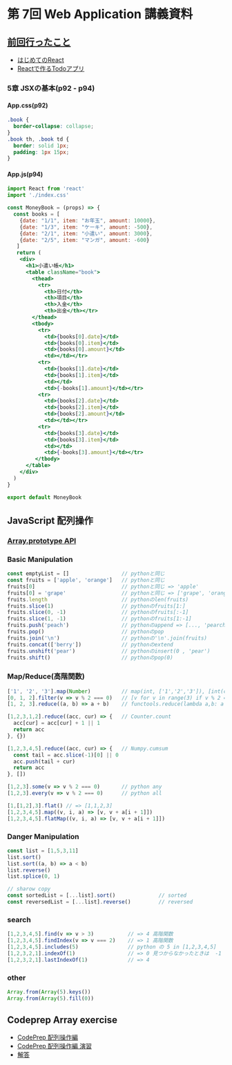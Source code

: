 # 第 7回 Web Application 講義資料

## [前回行ったこと](./lecture201210.md)

- [はじめてのReact](https://codeprep.jp/books/104)
- [Reactで作るTodoアプリ](https://codeprep.jp/books/116)

### 5章 JSXの基本(p92 - p94)

#### App.css(p92)

```css
.book {
  border-collapse: collapse;
}
.book th, .book td {
  border: solid 1px;
  padding: 1px 15px;
}
```

#### App.js(p94)

```jsx
import React from 'react' 
import './index.css'

const MoneyBook = (props) => {
  const books = [
    {date: "1/1", item: "お年玉", amount: 10000},
    {date: "1/3", item: "ケーキ", amount: -500},
    {date: "2/1", item: "小遣い", amount: 3000},
    {date: "2/5", item: "マンガ", amount: -600}
   ]
   return (
    <div>
      <h1>小遣い帳</h1>
      <table className="book">
        <thead>
          <tr>
            <th>日付</th>
            <th>項目</th>
            <th>入金</th>
            <th>出金</th></tr>
        </thead>
        <tbody>
          <tr>
            <td>{books[0].date}</td>
            <td>{books[0].item}</td>
            <td>{books[0].amount}</td>
            <td></td></tr>
          <tr>
            <td>{books[1].date}</td>
            <td>{books[1].item}</td>
            <td></td>
            <td>{-books[1].amount}</td></tr>
          <tr>
            <td>{books[2].date}</td>
            <td>{books[2].item}</td>
            <td>{books[2].amount}</td>
            <td></td></tr>
          <tr>
            <td>{books[3].date}</td>
            <td>{books[3].item}</td>
            <td></td>
            <td>{-books[3].amount}</td></tr>
         </tbody>
      </table>
    </div>
  )
}

export default MoneyBook
```

## JavaScript 配列操作

### [Array.prototype API](https://developer.mozilla.org/ja/docs/Web/JavaScript/Reference/Global_Objects/Array)

### Basic Manipulation

```js
const emptyList = []                 // pythonと同じ
const fruits = ['apple', 'orange']   // pythonと同じ
fruits[0]                            // pythonと同じ => 'apple'
fruits[0] = 'grape'                  // pythonと同じ => ['grape', 'orange]
fruits.length                        // pythonのlen(fruits)
fruits.slice(1)                      // pythonのfruits[1:]
fruits.slice(0, -1)                  // pythonのfruits[:-1]
fruits.slice(1, -1)                  // pythonのfruits[1:-1]
fruits.push('peach')                 // pythonのappend => [..., 'pearch']
fruits.pop()                         // pythonのpop
fruits.join('\n')                    // pythonの'\n'.join(fruits)
fruits.concat(['berry'])             // pythonのextend
fruits.unshift('pear')               // pythonのinsert(0 , 'pear') 
fruits.shift()                       // pythonのpop(0)
```

### Map/Reduce(高階関数)

```js
['1', '2', '3'].map(Number)          // map(int, ['1','2','3']), [int(c) for c in '123']
[0, 1, 2].filter(v => v % 2 === 0)   // [v for v in range(3) if v % 2 == 0]
[1, 2, 3].reduce((a, b) => a + b)    // functools.reduce(lambda a,b: a + b, range(1, 4))

[1,2,3,1,2].reduce((acc, cur) => {   // Counter.count
  acc[cur] = acc[cur] + 1 || 1
  return acc
}, {})

[1,2,3,4,5].reduce((acc, cur) => {   // Numpy.cumsum
  const tail = acc.slice(-1)[0] || 0
  acc.push(tail + cur)
  return acc    
}, [])

[1,2,3].some(v => v % 2 === 0)       // python any
[1,2,3].every(v => v % 2 === 0)      // python all

[1,[1,2],3].flat() // => [1,1,2,3]
[1,2,3,4,5].map((v, i, a) => [v, v + a[i + 1]])
[1,2,3,4,5].flatMap((v, i, a) => [v, v + a[i + 1]])

```

### Danger Manipulation

```js
const list = [1,5,3,11]
list.sort()
list.sort((a, b) => a < b)
list.reverse()
list.splice(0, 1)

// sharow copy
const sortedList = [...list].sort()              // sorted
const reversedList = [...list].reverse()         // reversed
```

### search

```js
[1,2,3,4,5].find(v => v > 3)           // => 4 高階関数
[1,2,3,4,5].findIndex(v => v === 2)    // => 1 高階関数
[1,2,3,4,5].includes(5)                // python の 5 in [1,2,3,4,5]
[1,2,3,2,1].indexOf(1)                 // => 0 見つからなかったときは  -1
[1,2,3,2,1].lastIndexOf(1)             // => 4 
```

### other

```js
Array.from(Array(5).keys())
Array.from(Array(5).fill(0))

```

## Codeprep Array exercise

- [CodePrep 配列操作編](https://codeprep.jp/books/54)
- [CodePrep 配列操作編 演習](https://codeprep.jp/books/105)
- [解答](./codeprep_array.md)
